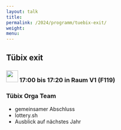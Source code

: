 ```yaml
---
layout: talk
title:
permalink: /2024/programm/tuebix-exit/
weight:
menu:
---
```

## Tübix exit

### <img height = "32" src="../../../images/talk2.svg"> 17:00 bis 17:20 in Raum V1 (F119)

### Tübix Orga Team

* gemeinsamer Abschluss  
* lottery.sh  
* Ausblick auf nächstes Jahr

